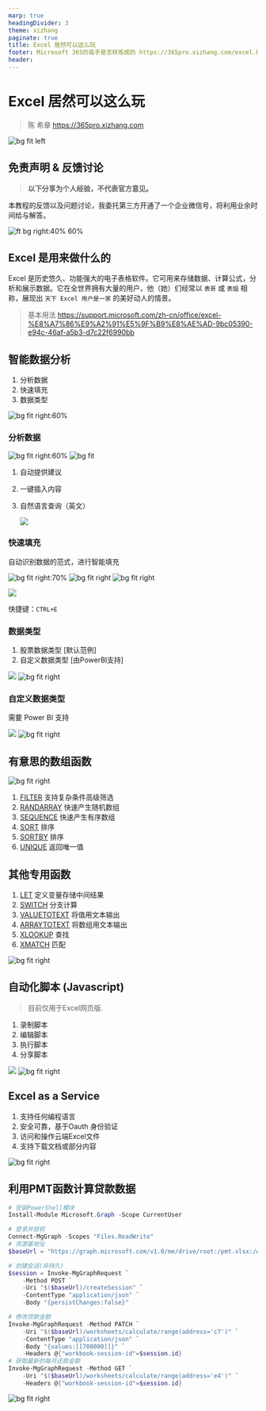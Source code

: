 ```yaml
---
marp: true
headingDivider: 3
theme: xizhang
paginate: true
title: Excel 居然可以这么玩
footer: Microsoft 365的高手是怎样炼成的 https://365pro.xizhang.com/excel.html
header: 
---
```


# Excel 居然可以这么玩
> 陈 希章 https://365pro.xizhang.com

![bg fit left](images/excel.png)

## 免责声明 & 反馈讨论

> **以下分享为个人经验，不代表官方意见。**

本教程的反馈以及问题讨论，我委托第三方开通了一个企业微信号，将利用业余时间给与解答。

![ft bg right:40% 60%](images/qrcode.jpg)

## Excel 是用来做什么的
<!-- _backgroundColor: azure -->

Excel 是历史悠久、功能强大的电子表格软件。它可用来存储数据、计算公式，分析和展示数据。它在全世界拥有大量的用户，他（她）们经常以 `表哥` 或 `表姐` 相称，展现出 `天下 Excel 用户是一家` 的美好动人的情景。

> 基本用法 https://support.microsoft.com/zh-cn/office/excel-%E8%A7%86%E9%A2%91%E5%9F%B9%E8%AE%AD-9bc05390-e94c-46af-a5b3-d7c22f6990bb

## 智能数据分析
1. 分析数据
1. 快速填充
1. 数据类型

![bg fit right:60%](images/data.png)

### 分析数据
![bg fit right:60%](images/dataanalysis.png)
![bg fit](images/naturelanguagequery.png)

1. 自动提供建议
1. 一键插入内容
1. 自然语言查询（英文）

    ![](images/dataicon.png)

### 快速填充

自动识别数据的范式，进行智能填充

![bg fit  right:70%](images/flashfill1.gif)
![bg fit right](images/flashfill2.gif)
![bg fit right](images/flashfill3.gif)

![](images/flashfill.png)

快捷键：`CTRL+E`


### 数据类型

1. 股票数据类型 [默认范例]
1. 自定义数据类型 [由PowerBI支持]

![](images/datatype.png)
![bg fit right](images/stockdatatype.png)

### 自定义数据类型
<!--定义推荐表格 https://docs.microsoft.com/zh-cn/power-bi/collaborate-share/service-create-excel-featured-tables -->
需要 Power BI 支持

![](images/customdatatype.png)
![bg fit right](images/productinfo.png)

## 有意思的数组函数
<!-- 所有函数列表 https://support.microsoft.com/zh-cn/office/excel-functions-alphabetical-b3944572-255d-4efb-bb96-c6d90033e188 -->

<!-- 

通过几行命令可以获取最新的函数列表

$url ="https://support.microsoft.com/en-us/office/excel-functions-alphabetical-b3944572-255d-4efb-bb96-c6d90033e188"
[Net.ServicePointManager]::SecurityProtocol = [Net.SecurityProtocolType]::Tls12
$resp = iwr -Uri $url
$resp.ParsedHtml.images | Where-Object {$_.alt -like "Office 365*"} | Select-Object @{Name="Office 365 Function";Expression={$_.parentElement.firstChild.innerText}}

 -->


![bg fit right](images/excelfunction.png)
1. [FILTER](https://support.microsoft.com/zh-cn/office/filter-%E5%87%BD%E6%95%B0-f4f7cb66-82eb-4767-8f7c-4877ad80c759) 支持复杂条件高级筛选
1. [RANDARRAY](https://support.microsoft.com/zh-cn/office/randarray-%E5%87%BD%E6%95%B0-21261e55-3bec-4885-86a6-8b0a47fd4d33) 快速产生随机数组
1. [SEQUENCE](https://support.microsoft.com/zh-cn/office/sequence-%E5%87%BD%E6%95%B0-57467a98-57e0-4817-9f14-2eb78519ca90) 快速产生有序数组
1. [SORT](https://support.microsoft.com/zh-cn/office/sort-%E5%87%BD%E6%95%B0-22f63bd0-ccc8-492f-953d-c20e8e44b86c) 排序
1. [SORTBY](https://support.microsoft.com/zh-cn/office/sortby-%E5%87%BD%E6%95%B0-cd2d7a62-1b93-435c-b561-d6a35134f28f) 排序
1. [UNIQUE](https://support.microsoft.com/zh-cn/office/unique-%E5%87%BD%E6%95%B0-c5ab87fd-30a3-4ce9-9d1a-40204fb85e1e) 返回唯一值

## 其他专用函数

1. [LET](https://support.microsoft.com/zh-cn/office/let-%E5%87%BD%E6%95%B0-34842dd8-b92b-4d3f-b325-b8b8f9908999) 定义变量存储中间结果
1. [SWITCH](https://support.microsoft.com/zh-cn/office/switch-%E5%87%BD%E6%95%B0-47ab33c0-28ce-4530-8a45-d532ec4aa25e) 分支计算
1. [VALUETOTEXT](https://support.microsoft.com/zh-cn/office/valuetotext-%E5%87%BD%E6%95%B0-5fff61a2-301a-4ab2-9ffa-0a5242a08fea) 将值用文本输出
1. [ARRAYTOTEXT](https://support.microsoft.com/zh-cn/office/arraytotext-%E5%87%BD%E6%95%B0-9cdcad46-2fa5-4c6b-ac92-14e7bc862b8b) 将数组用文本输出
1. [XLOOKUP](https://support.microsoft.com/zh-cn/office/xlookup-%E5%87%BD%E6%95%B0-b7fd680e-6d10-43e6-84f9-88eae8bf5929) 查找
1. [XMATCH](https://support.microsoft.com/zh-cn/office/xmatch-%E5%87%BD%E6%95%B0-d966da31-7a6b-4a13-a1c6-5a33ed6a0312) 匹配

![bg fit right](images/letfunction.png)

##  自动化脚本 (Javascript)

> 目前仅用于Excel网页版.

1. 录制脚本
1. 编辑脚本
1. 执行脚本
1. 分享脚本

![](images/automationmenu.png)
![bg fit right](images/automation.png)

##  Excel as a Service

<!-- _footer: 详情参考 https://docs.microsoft.com/zh-cn/graph/api/resources/excel -->

1. 支持任何编程语言
1. 安全可靠，基于Oauth 身份验证
1. 访问和操作云端Excel文件
1. 支持下载文档或部分内容

![bg fit right](images/excel%20as%20a%20service.png)

## 利用PMT函数计算贷款数据

```powershell
# 安装PowerShell模块
Install-Module Microsoft.Graph -Scope CurrentUser

# 登录并授权
Connect-MgGraph -Scopes "Files.ReadWrite"
# 资源基地址
$baseUrl = "https://graph.microsoft.com/v1.0/me/drive/root:/pmt.xlsx:/workbook"

# 创建会话(非持久)
$session = Invoke-MgGraphRequest `
    -Method POST `
    -Uri "$($baseUrl)/createSession" `
    -ContentType "application/json" `
    -Body "{persistChanges:false}"

# 修改贷款金额
Invoke-MgGraphRequest -Method PATCH `
    -Uri "$($baseUrl)/worksheets/calculate/range(address='c7')" `
    -ContentType "application/json" `
    -Body "{values:[[700000]]}" `
    -Headers @{"workbook-session-id"=$session.id}
# 获取最新的每月还款金额
Invoke-MgGraphRequest -Method GET `
    -Uri "$($baseUrl)/worksheets/calculate/range(address='e4')" `
    -Headers @{"workbook-session-id"=$session.id}
```

![bg fit right](images/excelasservicePMT.png)